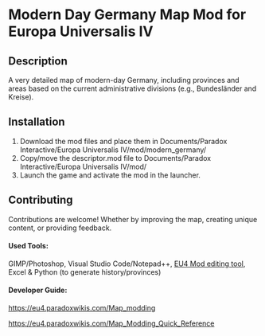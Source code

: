 # Modern Day Germany Map Mod for Europa Universalis IV
## Description

A very detailed map of modern-day Germany, including provinces and areas based on the current administrative divisions (e.g., Bundesländer and Kreise).

## Installation

1. Download the mod files and place them in Documents/Paradox Interactive/Europa Universalis IV/mod/modern_germany/
2. Copy/move the descriptor.mod file to Documents/Paradox Interactive/Europa Universalis IV/mod/
3. Launch the game and activate the mod in the launcher.

## Contributing

Contributions are welcome! Whether by improving the map, creating unique content, or providing feedback.

#### Used Tools:
GIMP/Photoshop, Visual Studio Code/Notepad++, [EU4 Mod editing tool](https://forum.paradoxplaza.com/forum/threads/mod-editing-tool-work-in-progress-but-already-mostly-usable.1540289/), Excel & Python (to generate history/provinces)

#### Developer Guide:
https://eu4.paradoxwikis.com/Map_modding

https://eu4.paradoxwikis.com/Map_Modding_Quick_Reference